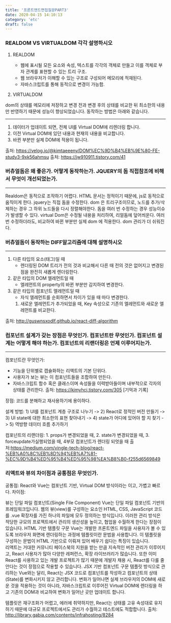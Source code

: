 ```yaml
---
title: '프론트앤드면접질문PART3'
date: 2020-04-15 14:10:13
category: 'etc'
draft: false
---
```


### REALDOM VS VIRTUALDOM 각각 설명하시오

1. REALDOM

   - 웹에 표시될 모든 요소와 속성, 텍스트를 각각의 객체로 만들고 이를 객체로 부자 관계를 표현할 수 있는 트리 구조.
   - 웹 브라우저가 이해할 수 있는 구조로 구성되어 메모리에 적재된다.
   - 자바스크립트를 통해 동적으로 변경이 가능함.

2. VIRTUALDOM

dom의 상태를 메모리에 저장하고 변경 전과 변경 후의 상태를 비교한 뒤 최소한의 내용만 반영하기 때문에 성능이 향상되었습니다.
동작하는 방법은 아래와 같습니다.

---

1.  데이터가 업데이트 되면, 전체 UI를 Virtual DOM에 리렌더링 합니다.
2.  이전 Virtual DOM에 있던 내용과 현재의 내용을 비교합니다.
3.  바뀐 부분만 실제 DOM에 적용이 됩니다.

출처: https://velog.io/@kimtaeeeny/DOM%EC%9D%B4%EB%9E%80-FE-study3-9xk56ahmsu
출처: https://jw910911.tistory.com/41

### 버츄얼돔은 왜 좋은가. 어떻게 동작하는가. JQUERY의 돔 직접참조에 비해서 무엇이 개선되었는가.

---

Realdom은 동적으로 조작하기 어렵다. HTML 문서는 정적이기 때문에, js로 동적으로 움직이게 한다. jquery는 직접 돔을 수정한다. dom 은 트리구조이므로, 노드를 추가/삭제하는 경우 그 하위 노드들을 다시 정렬해야한다. 돔을 여러 번 수정하는 경우 성능이슈가 발생할 수 있다.
virtual Dom은 수정될 내용을 처리하여, 리얼돔에 덮어씌운다. 여러 번 수정하더라도, 비교하여 바뀐 부분만 실제 dom 에 적용한다. dom 관리가 더 쉬워진다.

### 버츄얼돔이 동작하는 DIFF알고리즘에 대해 설명하시오

---

1. 다른 타입의 요소(태그)일 때
   - 렌더링된 DOM 트리가 전의 것과 비교해서 다른 때 전의 것은 없어지고 변경된 점을 완전히 새롭게 렌더링한다.
2. 같은 타입의 DOM 엘레먼트일 때
   - 엘레먼트의 property의 바뀐 부분만 감지하여 변경한다.
3. 같은 타입의 컴포넌트 엘레먼트일 때
   - 자식 엘레먼트를 순회하면서 차이가 있을 때 마다 변경한다.
   1. 새로운 엘레먼트가 추가되었을 때,
      Key 속성으로 기존의 엘레먼트와 새로운 엘레먼트를 비교한다.

출처: http://guswnsxodlf.github.io/react-diff-algorithm

### 컴포넌트 설계가 갖는 장점은 무엇인가. 컴포넌트란 무엇인가. 컴포넌트 설계는 어떻게 해야 하는가. 컴포넌트의 리랜더링은 언제 이루어지는가.

---

컴포넌트란 무엇인가:

- 기능을 단위별로 캡슐화하는 리액트의 기본 단위다.
- 사용자가 보는 뷰는 이 컴포넌트들을 조합하여 만든다.
- 자바스크립트 함수 혹은 클래스이며 속성들을 이력받아들이며 내부적으로 각자의 상태를 관리한다.
  출처: https://kimyhcj.tistory.com/305 [기억과 기록]

장점: 코드를 분해하고 재사용하기에 용이하다.

설계 방법: 1) UI를 컴포넌트 계층 구조로 나누기 -> 2) React로 정적인 버전 만들기 -> 3) UI state에 대한 최소한의 표현 찾아내기 -> 4) state가 어디에 있어야 할 지 찾기 -> 5) 역방향 데이터 흐름 추가하기

컴포넌트의 리랜더링: 1. props가 변경되었을 때, 2. state가 변경되었을 때, 3. forceupdate가실행되었을 때, 4부모 컴포넌트가 렌더링 되엇을 때
출처:https://medium.com/vingle-tech-blog/react-%EB%A0%8C%EB%8D%94%EB%A7%81-%EC%9D%B4%ED%95%B4%ED%95%98%EA%B8%B0-f255d6569849

### 리액트와 뷰의 차이점과 공통점은 무엇인가.

공통점: React와 Vue는 컴포넌트 기반, Virtual DOM 방식이라는 이고, 가볍고 빠르다.
차이점:

뷰는 단일 파일 컴포넌트(Single File Component)
Vue는 단일 파일 컴포넌트 기반의 프레임워크입니다. 웹의 뷰(view)를 구성하는 요소인 HTML, CSS, JavaScript 코드를 .vue 확장자를 가진 하나의 파일에 모두 정의하는 방식입니다. 이러한 관리 방식은 적당한 규모의 프로젝트에서 관리의 생산성을 높이고, 협업을 수월하게 한다는 장점이 있습니다.
HTML 기반 템플릿 구문
Vue는 개발한 프론트엔드 파일을 사용자가 볼 수 있도록 브라우저 화면에 렌더링하는 과정에 템플릿이란 문법을 사용합니다. 이 템플릿을 구성하는 문법이 HTML 기반으로 이뤄져 있어 배우기 쉽다는 특징이 있습니다.  
리액트는
거대한 커뮤니티
페이스북의 지원을 받는 만큼 지속적인 버전 관리가 이루어지고, React 사용자가 많아 다양한 레퍼런스, 확장 라이브러리가 많습니다. 또한 이미 React를 사용하고 있는 개발 프로젝트가 많기 때문에 개발자 채용 시, React를 다룰 줄 안다는 것이 장점으로 작용할 수 있습니다.
JSX 기반 컴포넌트 구문
템플릿 방식으로 관리하는 Vue와는 달리, React는 JSX 코드로 컴포넌트를 작성하고 컴포넌트의 상태(State)를 변화시키지 않고 관리합니다. 변화가 일어나면 실제 브라우저의 DOM에 새로운 것을 적용하는 것이 아니라, 자바스크립트로 이루어진 Virtual DOM에 렌더링을 하고 기존의 DOM과 비교하여 변화가 일어난 곳만 업데이트 합니다.

템플릿은 재구조화가 어렵고, 에러에 취약하지만, React는 상태를 고유 속성대로 유지하기 때문에 대규모 프로젝트에서도 관리가 수월하고 테스트에도 적합합니다.
출처: http://library.gabia.com/contents/infrahosting/8284
